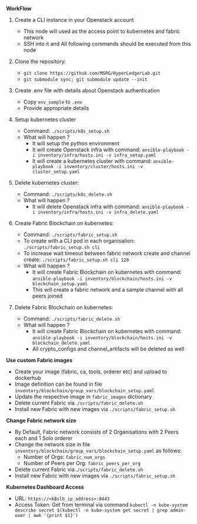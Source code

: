 **WorkFlow**

1. Create a CLI instance in your Openstack account
    * This node will used as the access point to kubernetes and fabric network
    * SSH into it and All following commands should be executed from this node

2. Clone the repository:
    * `git clone https://github.com/MSRG/HyperLedgerLab.git`
    * `git submodule sync; git submodule update --init`

2. Create .env file with details about Openstack authentication
    * Copy `env_sample` to `.env`
    * Provide appropriate details

3. Setup kubernetes cluster
    * Command: `./scripts/k8s_setup.sh`
    * What will happen ?
        * It will setup the python environment
        * It will create Openstack infra with command: `ansible-playbook -i inventory/infra/hosts.ini -v infra_setup.yaml`
        * It will create a kubernetes cluster with command: `ansible-playbook -i inventory/cluster/hosts.ini -v cluster_setup.yaml`

4. Delete kubernetes cluster:
    * Command: `./scripts/k8s_delete.sh`
    * What will happen ?
        * It will delete Openstack infra with command: `ansible-playbook -i inventory/infra/hosts.ini -v infra_delete.yaml`

5. Create Fabric Blockchain on kubernetes:
    * Command: `./scripts/fabric_setup.sh`
    * To create with a CLI pod in each organisation: `./scripts/fabric_setup.sh cli`
    * To increase wait timeout between fabric network create and channel create: `./scripts/fabric_setup.sh cli 120`
    * What will happen ?
        * It will create Fabric Blockchain on kubernetes with command: `ansible-playbook -i inventory/blockchain/hosts.ini -v blockchain_setup.yaml`
        * This will create a fabric network and a sample channel with all peers joined

6. Delete Fabric Blockchain on kubernetes:
    * Command: `./scripts/fabric_delete.sh`
    * What will happen ?
        * It will create Fabric Blockchain on kubernetes with command: `ansible-playbook -i inventory/blockchain/hosts.ini -v blockchain_delete.yaml`
        * All crypto_configs and channel_artifacts will be deleted as well

**Use custom Fabric images**
* Create your image (fabric, ca, tools, orderer etc) and upload to dockerhub
* Image definition can be found in file `inventory/blockchain/group_vars/blockchain_setup.yaml`
* Update the respective image in `fabric_images` dictionary
* Delete current Fabric via`./scripts/fabric_delete.sh`
* Install new Fabric with new images via `./scripts/fabric_setup.sh`

**Change Fabric network size**
* By Default, Fabric network consists of 2 Organisations with 2 Peers each and 1 Solo orderer
* Change the network size in file `inventory/blockchain/group_vars/blockchain_setup.yaml` as follows:
    * Number of Orgs: `fabric_num_orgs`
    * Number of Peers per Org: `fabric_peers_per_org`
* Delete current Fabric via`./scripts/fabric_delete.sh`
* Install new Fabric with new images via `./scripts/fabric_setup.sh`

**Kubernetes Dashboard Access**
* URL: `https://<k8slb_ip_address>:8443`
* Access Token: Get from terminal via command `kubectl -n kube-system describe secret $(kubectl -n kube-system get secret | grep admin-user | awk '{print $1}')`
